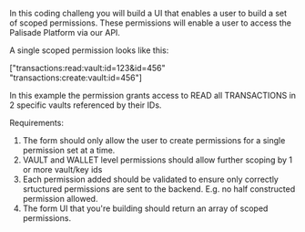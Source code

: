 In this coding challeng you will build a UI that enables a user to build a set of scoped permissions. These permissions will enable a user to access the Palisade Platform via our API.

A single scoped permission looks like this:

["transactions:read:vault:id=123&id=456"
"transactions:create:vault:id=456"]

In this example the permission grants access to READ all TRANSACTIONS in 2 specific vaults referenced by their IDs.

Requirements:

1. The form should only allow the user to create permissions for a single permission set at a time.
2. VAULT and WALLET level permissions should allow further scoping by 1 or more vault/key ids
3. Each permission added should be validated to ensure only correctly srtuctured permissions are sent to the backend. E.g. no half constructed permission allowed.
4. The form UI that you're building should return an array of scoped permissions.
